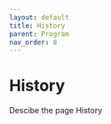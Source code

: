 ```yaml
---
layout: default
title: History
parent: Program
nav_order: 8
---
```


# History

Descibe the page History
